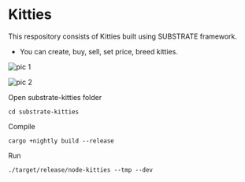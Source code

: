 # Kitties
This respository consists of Kitties built using SUBSTRATE framework.
* You can create, buy, sell, set price, breed kitties.

![pic 1](./substrate-kitties/pics/1.png)

![pic 2](./substrate-kitties/pics/2.png)


Open substrate-kitties folder
```
cd substrate-kitties
```

Compile
```
cargo +nightly build --release
```


Run 
```
./target/release/node-kitties --tmp --dev
```